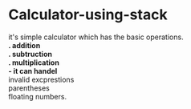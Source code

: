 # Calculator-using-stack
it's  simple calculator which has the basic operations.<br />
**. addition**<br />
**. subtruction**<br />
**. multiplication**<br />
**- it can handel** <br />
      invalid excprestions<br />
      parentheses<br />
      floating numbers.
